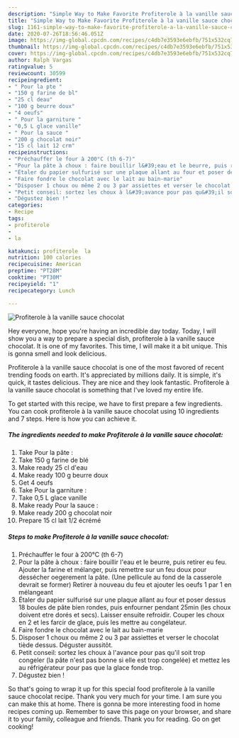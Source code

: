 ```yaml
---
description: "Simple Way to Make Favorite Profiterole à la vanille sauce chocolat"
title: "Simple Way to Make Favorite Profiterole à la vanille sauce chocolat"
slug: 1161-simple-way-to-make-favorite-profiterole-a-la-vanille-sauce-chocolat
date: 2020-07-26T18:56:46.051Z
image: https://img-global.cpcdn.com/recipes/c4db7e3593e6ebfb/751x532cq70/profiterole-a-la-vanille-sauce-chocolat-photo-principale-de-la-recette.jpg
thumbnail: https://img-global.cpcdn.com/recipes/c4db7e3593e6ebfb/751x532cq70/profiterole-a-la-vanille-sauce-chocolat-photo-principale-de-la-recette.jpg
cover: https://img-global.cpcdn.com/recipes/c4db7e3593e6ebfb/751x532cq70/profiterole-a-la-vanille-sauce-chocolat-photo-principale-de-la-recette.jpg
author: Ralph Vargas
ratingvalue: 5
reviewcount: 30599
recipeingredient:
- " Pour la pte "
- "150 g farine de bl"
- "25 cl deau"
- "100 g beurre doux"
- "4 oeufs"
- " Pour la garniture "
- "0,5 L glace vanille"
- " Pour la sauce "
- "200 g chocolat noir"
- "15 cl lait 12 crm"
recipeinstructions:
- "Préchauffer le four à 200°C (th 6-7)"
- "Pour la pâte à choux : faire bouillir l&#39;eau et le beurre, puis retirer eu feu. Ajouter la farine et mélanger, puis remettre sur un feu doux pour dessécher oegerement la pâte. (Une pellicule au fond de la casserole devrait se former) Retirer à nouveau du feu et ajouter les oeufs 1 par 1 en mélangeant"
- "Étaler du papier sulfurisé sur une plaque allant au four et poser dessus 18 boules de pâte bien rondes, puis enfourner pendant 25min (les choux doivent etre dorés et secs). Laisser ensuite refroidir. Couper les choux en 2 et les farcir de glace, puis les mettre au congélateur."
- "Faire fondre le chocolat avec le lait au bain-marie"
- "Disposer 1 choux ou même 2 ou 3 par assiettes et verser le chocolat tiède dessus. Déguster aussitôt."
- "Petit conseil: sortez les choux à l&#39;avance pour pas qu&#39;il soit trop congeler (la pâte n&#39;est pas bonne si elle est trop congelée) et mettez les au réfrigérateur pour pas que la glace fonde trop."
- "Dégustez bien !"
categories:
- Recipe
tags:
- profiterole
- 
- la

katakunci: profiterole  la 
nutrition: 100 calories
recipecuisine: American
preptime: "PT28M"
cooktime: "PT30M"
recipeyield: "1"
recipecategory: Lunch

---
```



![Profiterole à la vanille sauce chocolat](https://img-global.cpcdn.com/recipes/c4db7e3593e6ebfb/751x532cq70/profiterole-a-la-vanille-sauce-chocolat-photo-principale-de-la-recette.jpg)

Hey everyone, hope you're having an incredible day today. Today, I will show you a way to prepare a special dish, profiterole à la vanille sauce chocolat. It is one of my favorites. This time, I will make it a bit unique. This is gonna smell and look delicious.

Profiterole à la vanille sauce chocolat is one of the most favored of recent trending foods on earth. It's appreciated by millions daily. It is simple, it's quick, it tastes delicious. They are nice and they look fantastic. Profiterole à la vanille sauce chocolat is something that I've loved my entire life.




To get started with this recipe, we have to first prepare a few ingredients. You can cook profiterole à la vanille sauce chocolat using 10 ingredients and 7 steps. Here is how you can achieve it.

<!--inarticleads1-->

##### The ingredients needed to make Profiterole à la vanille sauce chocolat:

1. Take  Pour la pâte :
1. Take 150 g farine de blé
1. Make ready 25 cl d&#39;eau
1. Make ready 100 g beurre doux
1. Get 4 oeufs
1. Take  Pour la garniture :
1. Take 0,5 L glace vanille
1. Make ready  Pour la sauce :
1. Make ready 200 g chocolat noir
1. Prepare 15 cl lait 1/2 écrémé




<!--inarticleads2-->

##### Steps to make Profiterole à la vanille sauce chocolat:

1. Préchauffer le four à 200°C (th 6-7)
1. Pour la pâte à choux : faire bouillir l&#39;eau et le beurre, puis retirer eu feu. Ajouter la farine et mélanger, puis remettre sur un feu doux pour dessécher oegerement la pâte. (Une pellicule au fond de la casserole devrait se former) Retirer à nouveau du feu et ajouter les oeufs 1 par 1 en mélangeant
1. Étaler du papier sulfurisé sur une plaque allant au four et poser dessus 18 boules de pâte bien rondes, puis enfourner pendant 25min (les choux doivent etre dorés et secs). Laisser ensuite refroidir. Couper les choux en 2 et les farcir de glace, puis les mettre au congélateur.
1. Faire fondre le chocolat avec le lait au bain-marie
1. Disposer 1 choux ou même 2 ou 3 par assiettes et verser le chocolat tiède dessus. Déguster aussitôt.
1. Petit conseil: sortez les choux à l&#39;avance pour pas qu&#39;il soit trop congeler (la pâte n&#39;est pas bonne si elle est trop congelée) et mettez les au réfrigérateur pour pas que la glace fonde trop.
1. Dégustez bien !




So that's going to wrap it up for this special food profiterole à la vanille sauce chocolat recipe. Thank you very much for your time. I am sure you can make this at home. There is gonna be more interesting food in home recipes coming up. Remember to save this page on your browser, and share it to your family, colleague and friends. Thank you for reading. Go on get cooking!
